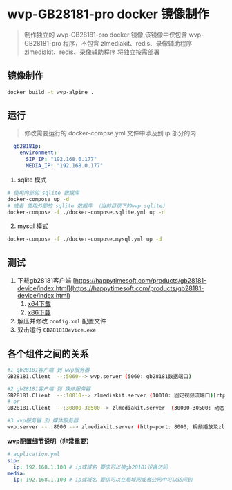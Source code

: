 # wvp-GB28181-pro docker 镜像制作
> 制作独立的 wvp-GB28181-pro docker 镜像
> 该镜像中仅包含 wvp-GB28181-pro 程序，不包含 zlmediakit、redis、录像辅助程序
> zlmediakit、redis、录像辅助程序 将独立按需部署

## 镜像制作
```bash
docker build -t wvp-alpine .

```
## 运行
> 修改需要运行的 docker-compse.yml 文件中涉及到 ip 部分的内
```yaml
  gb28181p:
    environment:
      SIP_IP: "192.168.0.177"
      MEDIA_IP: "192.168.0.177"
```

1. sqlite 模式
```bash
# 使用内部的 sqlite 数据库
docker-compose up -d
# 或者 使用外部的 sqlite 数据库 （当前目录下的wvp.sqlite）
docker-compose -f ./docker-compose.sqlite.yml up -d 

```
2. mysql 模式
```bash
docker-compose -f ./docker-compose.mysql.yml up -d 

```

## 测试
1. 下载gb28181客户端 [https://happytimesoft.com/products/gb28181-device/index.html](https://happytimesoft.com/products/gb28181-device/index.html)
   1. [x64下载](https://happytimesoft.com/downloads/happytime-gb28181-device-x64.zip)
   2. [x86下载](https://happytimesoft.com/downloads/happytime-gb28181-device.zip)
2. 解压并修改 `config.xml` 配置文件
3. 双击运行 `GB28181Device.exe`

## 各个组件之间的关系
```bash
#1 gb28181客户端 到 wvp服务器
GB28181.Client  --:5060--> wvp.server (5060: gb28181数据端口)

#2 gb28181客户端 到 媒体服务器
GB28181.Client  --:10010--> zlmediakit.server (10010: 固定视频流端口)[rtp-proxy-port: 10010]
# or
GB28181.Client  --:30000-30500--> zlmediakit.server  (30000-30500: 动态视频流端口)

#3 wvp服务器 到 媒体服务器
wvp.server -- :8000 --> zlmediakit.server (http-port: 8000, 视频播放及zlm管理端口)
```
**wvp配置细节说明（非常重要）**
```yaml
# application.yml
sip:
  ip: 192.168.1.100 # ip或域名 要求可以被gb28181设备访问 
media:
  ip: 192.168.1.100 # ip或域名 要求可以在局域网或者公网中可以访问到
```